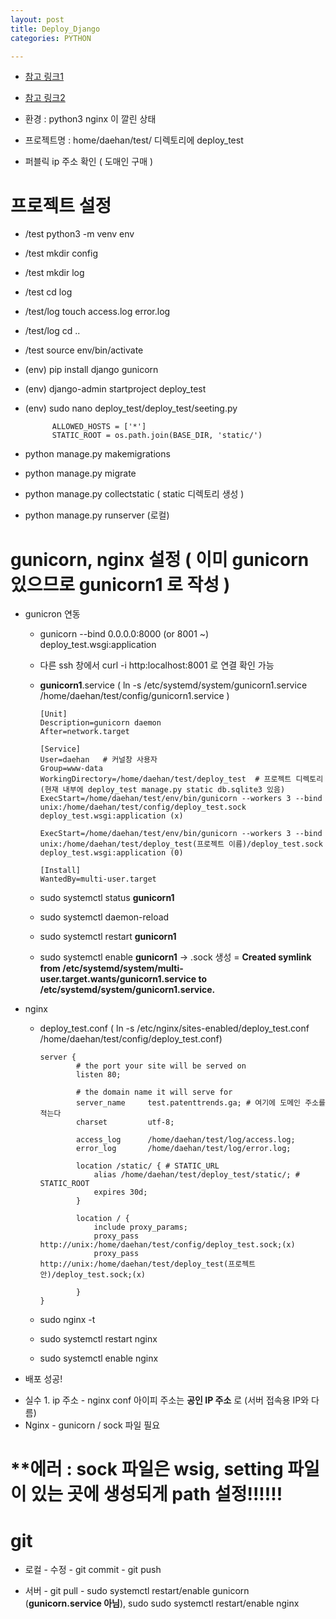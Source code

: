 ```yaml
---
layout: post
title: Deploy_Django
categories: PYTHON

---
```



* [참고 링크1]
* [참고 링크2]


* 환경 : python3 nginx 이 깔린 상태

* 프로젝트명 : home/daehan/test/ 디렉토리에 deploy_test

* 퍼블릭 ip 주소 확인 ( 도매인 구매 )

# 프로젝트 설정 

* /test python3 -m venv env
* /test mkdir config
* /test mkdir log 
* /test cd log 
* /test/log touch access.log error.log
* /test/log cd ..
* /test source env/bin/activate
* (env) pip install django gunicorn
* (env) django-admin startproject deploy_test
* (env) sudo nano deploy_test/deploy_test/seeting.py

            ALLOWED_HOSTS = ['*']
            STATIC_ROOT = os.path.join(BASE_DIR, 'static/')

* python manage.py makemigrations 
* python manage.py migrate
* python manage.py collectstatic  ( static 디렉토리 생성 )
* python manage.py runserver  (로컬)






# gunicorn, nginx 설정    ( 이미 gunicorn 있으므로 gunicorn1 로 작성 )

* gunicron 연동
  * gunicorn --bind 0.0.0.0:8000 (or 8001 ~) deploy_test.wsgi:application
  * 다른 ssh 창에서 curl -i http:localhost:8001 로 연결 확인 가능 


  * **gunicorn1**.service   ( ln -s /etc/systemd/system/gunicorn1.service /home/daehan/test/config/gunicorn1.service )
        
        [Unit]
        Description=gunicorn daemon
        After=network.target

        [Service]
        User=daehan   # 커널창 사용자
        Group=www-data
        WorkingDirectory=/home/daehan/test/deploy_test  # 프로젝트 디렉토리 (현재 내부에 deploy_test manage.py static db.sqlite3 있음)
        ExecStart=/home/daehan/test/env/bin/gunicorn --workers 3 --bind unix:/home/daehan/test/config/deploy_test.sock deploy_test.wsgi:application (x)
        
        ExecStart=/home/daehan/test/env/bin/gunicorn --workers 3 --bind unix:/home/daehan/test/deploy_test(프로젝트 이름)/deploy_test.sock deploy_test.wsgi:application (0)

        [Install]
        WantedBy=multi-user.target


  * sudo systemctl status **gunicorn1**    
  * sudo systemctl daemon-reload 
  * sudo systemctl restart **gunicorn1**
  * sudo systemctl enable **gunicorn1**   -> .sock 생성 =  **Created symlink from /etc/systemd/system/multi-user.target.wants/gunicorn1.service to /etc/systemd/system/gunicorn1.service.**

* nginx
  * deploy_test.conf  ( ln -s /etc/nginx/sites-enabled/deploy_test.conf /home/daehan/test/config/deploy_test.conf)


        server {
                # the port your site will be served on
                listen 80;

                # the domain name it will serve for
                server_name     test.patenttrends.ga; # 여기에 도메인 주소를 적는다
                charset         utf-8;

                access_log      /home/daehan/test/log/access.log;
                error_log       /home/daehan/test/log/error.log;

                location /static/ { # STATIC_URL
                    alias /home/daehan/test/deploy_test/static/; # STATIC_ROOT
                    expires 30d;
                }

                location / {
                    include proxy_params;
                    proxy_pass http://unix:/home/daehan/test/config/deploy_test.sock;(x)
                    proxy_pass http://unix:/home/daehan/test/deploy_test(프로젝트안)/deploy_test.sock;(x)
                    
                }
        }


  * sudo nginx -t 
  * sudo systemctl restart nginx
  * sudo systemctl enable nginx

- 배포 성공!


* 실수 1. ip 주소 - nginx conf 아이피 주소는 **공인 IP 주소** 로 (서버 접속용 IP와 다름)
* Nginx - gunicorn / sock 파일 필요  

# **에러 : sock 파일은 wsig, setting 파일이 있는 곳에 생성되게 path 설정!!!!!! 


# git 

* 로컬 - 수정 - git commit - git push

* 서버 - git pull - sudo systemctl restart/enable gunicorn  (**gunicorn.service 아님**), sudo sudo systemctl restart/enable nginx



[참고 링크1]: https://aweekj.github.io/django-nginx-gunicorn-ubuntu/
[참고 링크2]: http://devopspy.com/python/deploy-django-with-nginx-gunicorn-postgresql-virtualenv/
